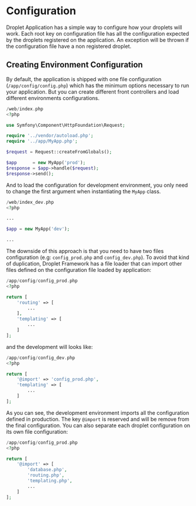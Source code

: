 Configuration
=============

Droplet Application has a simple way to configure how your droplets will work. Each root key on configuration file
has all the configuration expected by the droplets registered on the application. An exception will be thrown if
the configuration file have a non registered droplet.

Creating Environment Configuration
----------------------------------

By default, the application is shipped with one file configuration (`/app/config/config.php`) which has the minimum options
necessary to run your application. But you can create different front controllers and load different environments configurations.

```PHP
/web/index.php
<?php

use Symfony\Component\HttpFoundation\Request;

require '../vendor/autoload.php';
require '../app/MyApp.php';

$request = Request::createFromGlobals();

$app      = new MyApp('prod');
$response = $app->handle($request);
$response->send();
```

And to load the configuration for development environment, you only need to change the first argument when instantiating
the `MyApp` class.

```PHP
/web/index_dev.php
<?php

...

$app = new MyApp('dev');

...

```

The downside of this approach is that you need to have two files configuration (e.g: `config_prod.php` and `config_dev.php`).
To avoid that kind of duplication, Droplet Framework has a file loader that can import other files defined on the configuration file
loaded by application:

```PHP
/app/config/config_prod.php
<?php

return [
    'routing' => [
        ...
    ],
    'templating' => [
        ...
    ]
];
```

and the development will looks like:

```PHP
/app/config/config_dev.php
<?php

return [
    '@import' => 'config_prod.php',
    'templating' => [
        ...
    ]
];
```

As you can see, the development environment imports all the configuration defined in production. The key `@import` is
reserved and will be remove from the final configuration. You can also separate each droplet configuration on its own
file configuration:

```PHP
/app/config/config_prod.php
<?php

return [
    '@import' => [
        'database.php',
        'routing.php',
        'templating.php',
        ...
    ]
];
```
